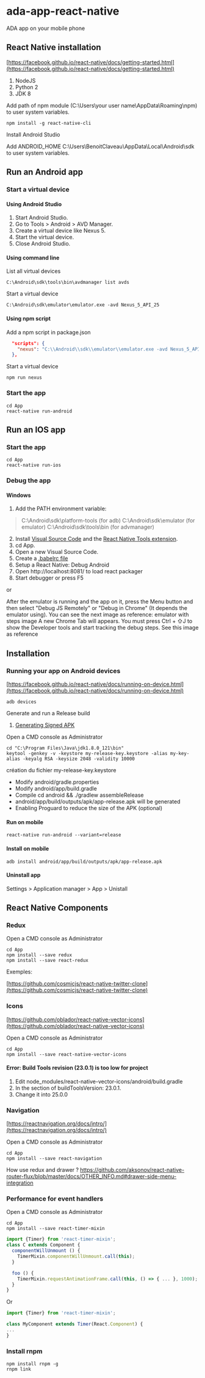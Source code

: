 # ada-app-react-native

ADA app on your mobile phone

## React Native installation

[https://facebook.github.io/react-native/docs/getting-started.html](https://facebook.github.io/react-native/docs/getting-started.html)

1. NodeJS
2. Python 2
3. JDK 8

Add path of npm module (C:\Users\your user name\AppData\Roaming\npm) to user system variables.

```shell
npm install -g react-native-cli
```

Install Android Studio

Add ANDROID_HOME C:\Users\BenoitClaveau\AppData\Local\Android\sdk to user system variables.

## Run an Android app

### Start a virtual device

#### Using Android Studio

1. Start Android Studio.
2. Go to Tools > Android > AVD Manager.
3. Create a virtual device like Nexus 5.
4. Start the virtual device.
5. Close Android Studio.

#### Using command line

List all virtual devices

```shell
C:\Android\sdk\tools\bin\avdmanager list avds
```

Start a virtual device

```shell
C:\Android\sdk\emulator\emulator.exe -avd Nexus_5_API_25
```

#### Using npm script

Add a npm script in package.json

```json
  "scripts": {
    "nexus": "C:\\Android\\sdk\\emulator\\emulator.exe -avd Nexus_5_API_25"
  },
```

Start a virtual device

```shell
npm run nexus
```

### Start the app

```shell
cd App
react-native run-android
```

## Run an IOS app

### Start the app

```shell
cd App
react-native run-ios
```

### Debug the app

#### Windows

1. Add the PATH environment variable:

> C:\Android\sdk\platform-tools (for adb)
> C:\Android\sdk\emulator (for emulator)
> C:\Android\sdk\tools\bin (for advmanager)

2. Install [Visual Source Code](https://code.visualstudio.com) and the [React Native Tools extension](https://github.com/Microsoft/vscode-react-native).
3. cd App.
4. Open a new Visual Source Code.
5. Create a [.babelrc file](https://github.com/Microsoft/vscode-react-native)
6. Setup a React Native: Debug Android
7. Open http://localhost:8081/ to load react packager
8. Start debugger or press F5

or

After the emulator is running and the app on it, press the Menu button and then select "Debug JS Remotely" or "Debug in Chrome" (It depends the emulator using). You can see the next image as reference: emulator with steps image
A new Chrome Tab will appears. You must press Ctrl + ⇧J to show the Developer tools and start tracking the debug steps. See this image as reference

## Installation

### Running your app on Android devices

[https://facebook.github.io/react-native/docs/running-on-device.html](https://facebook.github.io/react-native/docs/running-on-device.html)

```shell
adb devices
```

Generate and run a Release build

1. [Generating Signed APK](https://facebook.github.io/react-native/docs/signed-apk-android.html)

Open a CMD console as Administrator
```shell
cd "C:\Program Files\Java\jdk1.8.0_121\bin"
keytool -genkey -v -keystore my-release-key.keystore -alias my-key-alias -keyalg RSA -keysize 2048 -validity 10000
```

création du fichier my-release-key.keystore

* Modify android/gradle.properties
* Modify android/app/build.gradle
* Compile cd android && ./gradlew assembleRelease
* android/app/build/outputs/apk/app-release.apk will be generated
* Enabling Proguard to reduce the size of the APK (optional)

#### Run on mobile

```shell
react-native run-android --variant=release
```

#### Install on mobile

```shell
adb install android/app/build/outputs/apk/app-release.apk
```
#### Uninstall app

Settings > Application manager > App > Unistall

## React Native Components

### Redux

Open a CMD console as Administrator
```shell
cd App
npm install --save redux
npm install --save react-redux
```

Exemples:

[https://github.com/cosmicjs/react-native-twitter-clone](https://github.com/cosmicjs/react-native-twitter-clone)

### Icons

[https://github.com/oblador/react-native-vector-icons](https://github.com/oblador/react-native-vector-icons)

Open a CMD console as Administrator
```shell
cd App
npm install --save react-native-vector-icons
```

#### Error: Build Tools revision (23.0.1) is too low for project

1. Edit node_modules/react-native-vector-icons/android/build.gradle
2. In the section of buildToolsVersion: 23.0.1.
3. Change it into 25.0.0

### Navigation

[https://reactnavigation.org/docs/intro/](https://reactnavigation.org/docs/intro/)

Open a CMD console as Administrator
```shell
cd App
npm install --save react-navigation
```

How use redux and drawer  ?
https://github.com/aksonov/react-native-router-flux/blob/master/docs/OTHER_INFO.md#drawer-side-menu-integration


### Performance for event handlers

Open a CMD console as Administrator
```shell
cd App
npm install --save react-timer-mixin
```

```js
import {Timer} from 'react-timer-mixin';
class C extends Component {
  componentWillUnmount () {
    TimerMixin.componentWillUnmount.call(this);
  }

  foo () {
    TimerMixin.requestAntimationFrame.call(this, () => { ... }, 1000);
  }
}
```

Or 

```js
import {Timer} from 'react-timer-mixin';

class MyComponent extends Timer(React.Component) {
...
}
```

### Install rnpm

```shell
npm install rnpm -g
rnpm link
```




